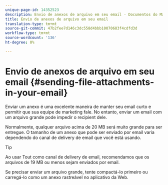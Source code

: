 ```yaml
---
unique-page-id: 14352523
description: Envio de anexos de arquivo em seu email - Documentos do Marketing - Documentação do produto
title: Envio de anexos de arquivo em seu email
translation-type: tm+mt
source-git-commit: 47b2fee7d146c3dc558d4bbb10070683f4cdfd3d
workflow-type: tm+mt
source-wordcount: '136'
ht-degree: 0%

---
```



# Envio de anexos de arquivo em seu email {#sending-file-attachments-in-your-email}

Enviar um anexo é uma excelente maneira de manter seu email curto e permitir que sua equipe de marketing fale. No entanto, enviar um email com um arquivo grande pode impedir o recipient dele.

Normalmente, qualquer arquivo acima de 20 MB será muito grande para ser entregue. O tamanho de um anexo que pode ser enviado por email varia dependendo do canal de delivery de email que você está usando.

>[!TIP]
>
>Ao usar Tout como canal de delivery de email, recomendamos que os arquivos de 19 MB ou menos sejam enviados por email.

Se precisar enviar um arquivo grande, tente compactá-lo primeiro ou carregá-lo como um anexo [](http://docs.marketo.com/x/3oPS) rastreável no aplicativo [](http://toutapp.com/login)da Web.
